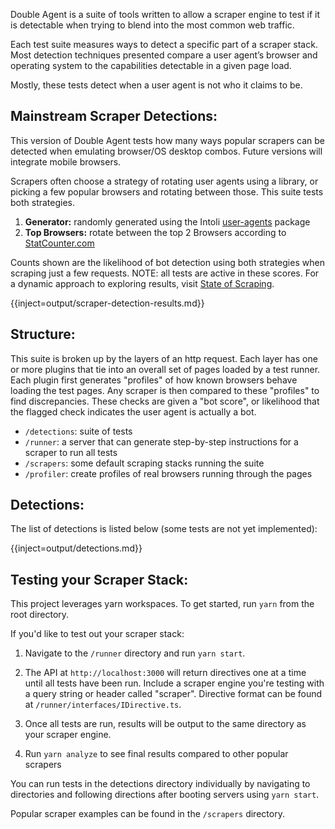 Double Agent is a suite of tools written to allow a scraper engine to test if it is detectable when trying to blend into the most common web traffic.

Each test suite measures ways to detect a specific part of a scraper stack. Most detection techniques presented compare a user agent’s browser and operating system to the capabilities detectable in a given page load.

Mostly, these tests detect when a user agent is not who it claims to be.

## Mainstream Scraper Detections:

This version of Double Agent tests how many ways popular scrapers can be detected when emulating  browser/OS desktop combos. Future versions will integrate mobile browsers.

Scrapers often choose a strategy of rotating user agents using a library, or picking a few popular browsers and rotating between those. This suite tests both strategies.

1. **Generator:** randomly generated using the Intoli [user-agents](https://github.com/intoli/user-agents) package
2. **Top Browsers:** rotate between the top 2 Browsers according to [StatCounter.com](https://gs.statcounter.com/)

Counts shown are the likelihood of bot detection using both strategies when scraping just a few requests. NOTE: all tests are active in these scores. For a dynamic approach to exploring results, visit [State of Scraping](https://stateofscraping.org).

{{inject=output/scraper-detection-results.md}}

## Structure:

This suite is broken up by the layers of an http request. Each layer has one or more plugins that tie into an overall set of pages loaded by a test runner. Each plugin first generates "profiles" of how known browsers behave loading the test pages. Any scraper is then compared to these "profiles" to find discrepancies. These checks are given a "bot score", or likelihood that the flagged check indicates the user agent is actually a bot.

- `/detections`: suite of tests
- `/runner`: a server that can generate step-by-step instructions for a scraper to run all tests
- `/scrapers`: some default scraping stacks running the suite
- `/profiler`: create profiles of real browsers running through the pages 

## Detections:

The list of detections is listed below (some tests are not yet implemented):

{{inject=output/detections.md}}

## Testing your Scraper Stack:

This project leverages yarn workspaces. To get started, run `yarn` from the root directory.

If you'd like to test out your scraper stack:

1. Navigate to the `/runner` directory and run `yarn start`.

2. The API at `http://localhost:3000` will return directives one at a time until all tests have been run. Include a scraper engine you're testing with
   a query string or header called "scraper". Directive format can be found at `/runner/interfaces/IDirective.ts`.

3. Once all tests are run, results will be output to the same directory as your scraper engine.

4. Run `yarn analyze` to see final results compared to other popular scrapers

You can run tests in the detections directory individually by navigating to directories and following directions after
booting servers using `yarn start`.

Popular scraper examples can be found in the `/scrapers` directory.
